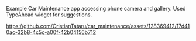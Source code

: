 Example Car Maintenance app accessing phone camera and gallery. Used TypeAhead widget for suggestions.
 
https://github.com/CristianTataru/car_maintenance/assets/128369412/17d410ac-32b8-4c5c-a00f-42b04156b712


